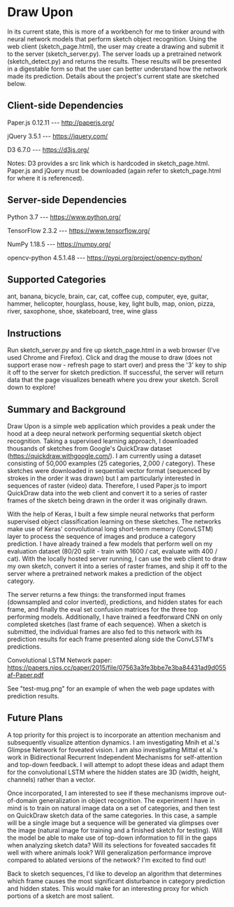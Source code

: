 # Draw Upon

In its current state, this is more of a workbench for me to tinker around with neural network models that perform sketch object recognition.  Using the web client (sketch_page.html), the user may create a drawing and submit it to the server (sketch_server.py).  The server loads up a pretrained network (sketch_detect.py) and returns the results.  These results will be presented in a digestable form so that the user can better understand how the network made its prediction.  Details about the project's current state are sketched below.


## Client-side Dependencies

Paper.js  0.12.11    ---  http://paperjs.org/

jQuery    3.5.1      ---  https://jquery.com/

D3        6.7.0      ---  https://d3js.org/

Notes:  D3 provides a src link which is hardcoded in sketch_page.html.  Paper.js and jQuery must be downloaded (again refer to sketch_page.html for where it is referenced).


## Server-side Dependencies

Python         3.7        ---  https://www.python.org/

TensorFlow     2.3.2      ---  https://www.tensorflow.org/

NumPy          1.18.5     ---  https://numpy.org/

opencv-python  4.5.1.48   ---  https://pypi.org/project/opencv-python/


## Supported Categories

ant, banana, bicycle, brain, car,
cat, coffee cup, computer, eye, guitar,
hammer, helicopter, hourglass, house, key,
light bulb, map, onion, pizza, river,
saxophone, shoe, skateboard, tree, wine glass


## Instructions

Run sketch_server.py and fire up sketch_page.html in a web browser (I've used Chrome and Firefox).  Click and drag the mouse to draw (does not support erase now - refresh page to start over) and press the '3' key to ship it off to the server for sketch prediction.  If successful, the server will return data that the page visualizes beneath where you drew your sketch.  Scroll down to explore!


## Summary and Background

Draw Upon is a simple web application which provides a peak under the hood at a deep neural network performing sequential sketch object recognition.  Taking a supervised learning approach, I downloaded thousands of sketches from Google's QuickDraw dataset (https://quickdraw.withgoogle.com/).  I am currently using a dataset consisting of 50,000 examples (25 categories, 2,000 / category).  These sketches were downloaded in sequential vector format (sequenced by strokes in the order it was drawn) but I am particularly interested in sequences of raster (video) data.  Therefore, I used Paper.js to import QuickDraw data into the web client and convert it to a series of raster frames of the sketch being drawn in the order it was originally drawn.

With the help of Keras, I built a few simple neural networks that perform supervised object classification learning on these sketches.  The networks make use of Keras' convolutional long short-term memory (ConvLSTM) layer to process the sequence of images and produce a category prediction.  I have already trained a few models that perform well on my evaluation dataset (80/20 split - train with 1600 / cat, evaluate with 400 / cat).  With the locally hosted server running, I can use the web client to draw my own sketch, convert it into a series of raster frames, and ship it off to the server where a pretrained network makes a prediction of the object category.

The server returns a few things: the transformed input frames (downsampled and color inverted), predictions, and hidden states for each frame, and finally the eval set confusion matrices for the three top performing models.  Additionally, I have trained a feedforward CNN on only completed sketches (last frame of each sequence).  When a sketch is submitted, the individual frames are also fed to this network with its prediction results for each frame presented along side the ConvLSTM's predictions.

Convolutional LSTM Network paper: https://papers.nips.cc/paper/2015/file/07563a3fe3bbe7e3ba84431ad9d055af-Paper.pdf

See "test-mug.png" for an example of when the web page updates with prediction results.


## Future Plans

A top priority for this project is to incorporate an attention mechanism and subsequently visualize attention dynamics.  I am investigating Mnih et al.'s Glimpse Network for foveated vision.  I am also investigating Mittal et al.'s work in Bidirectional Recurrent Independent Mechanisms for self-attention and top-down feedback.  I will attempt to adopt these ideas and adapt them for the convolutional LSTM where the hidden states are 3D (width, height, channels) rather than a vector.

Once incorporated, I am interested to see if these mechanisms improve out-of-domain generalization in object recognition.  The experiment I have in mind is to train on natural image data on a set of categories, and then test on QuickDraw sketch data of the same categories.  In this case, a sample will be a single image but a sequence will be generated via glimpses over the image (natural image for training and a finished sketch for testing).  Will the model be able to make use of top-down information to fill in the gaps when analyzing sketch data?  Will its selections for foveated saccades fit well with where animals look?  Will generalization performance improve compared to ablated versions of the network?  I'm excited to find out!  

Back to sketch sequences, I'd like to develop an algorithm that determines which frame causes the most significant disturbance in category prediction and hidden states.  This would make for an interesting proxy for which portions of a sketch are most salient.
